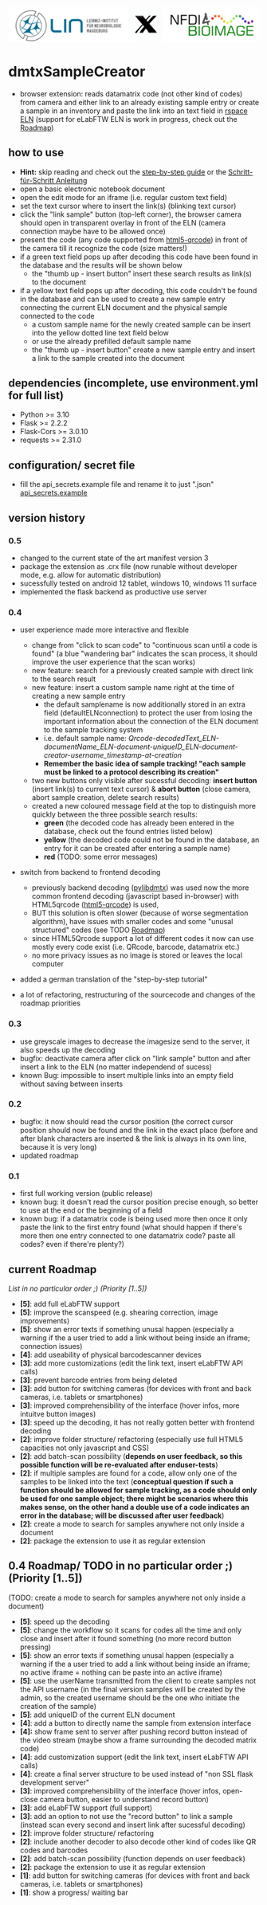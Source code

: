 ![Lin_X_NFDI4BIOIMAGE](data/icons/lin_x_nfdi4bioimage.png)

# dmtxSampleCreator

- browser extension: reads datamatrix code (not other kind of codes) from camera and either link to an already existing sample entry or create a sample in an inventory and paste the link into an text field in [rspace ELN](https://www.researchspace.com/) (support for eLabFTW ELN is work in progress, check out the [Roadmap](README.md#current-roadmap))

## how to use

- **Hint:** skip reading and check out the [step-by-step guide](example/tutorial_example.md) or the [Schritt-für-Schritt Anleitung](example/tutorial_example_de.md)
- open a basic electronic notebook document
- open the edit mode for an iframe (i.e. regular custom text field)
- set the text cursor where to insert the link(s) (blinking text cursor)
- click the "link sample" button (top-left corner), the browser camera should open in transparent overlay in front of the ELN (camera connection maybe have to be allowed once)
- present the code (any code supported from [html5-qrcode](https://github.com/mebjas/html5-qrcode)) in front of the camera till it recognize the code (size matters!)
- if a green text field pops up after decoding this code have been found in the database and the results will be shown below
  - the "thumb up - insert button" insert these search results as link(s) to the document
- if a yellow text field pops up after decoding, this code couldn't be found in the database and can be used to create a new sample entry connecting the current ELN document and the physical sample connected to the code
  - a custom sample name for the newly created sample can be insert into the yellow dotted line text field below
  - or use the already prefilled default sample name
  - the "thumb up - insert button" create a new sample entry and insert a link to the sample created into the document

## dependencies (incomplete, use environment.yml for full list)

- Python >= 3.10
- Flask >= 2.2.2
- Flask-Cors >= 3.0.10
- requests >= 2.31.0

## configuration/ secret file

- fill the api_secrets.example file and rename it to just ".json"
  [api_secrets.example](/data/secrets/api_secrets.example.json)

## version history

### 0.5 
- changed to the current state of the art manifest version 3
- package the extension as .crx file (now runable without developer mode, e.g. allow for automatic distribution)
- sucessfully tested on android 12 tablet, windows 10, windows 11 surface
- implemented the flask backend as productive use server

### 0.4

- user experience made more interactive and flexible

  - change from "click to scan code" to "continuous scan until a code is found" (a blue "wandering bar" indicates the scan process, it should improve the user experience that the scan works)
  - new feature: search for a previously created sample with direct link to the search result
  - new feature: insert a custom sample name right at the time of creating a new sample entry
    - the default samplename is now additionally stored in an extra field (defaultELNconnection) to protect the user from losing the important information about the connection of the ELN document to the sample tracking system
    - i.e. default sample name: *Qrcode-decodedText_ELN-documentName_ELN-document-uniqueID_ELN-document-creator-username_timestamp-at-creation*
    - **Remember the basic idea of sample tracking! "each sample must be linked to a protocol describing its creation"**
  - two new buttons only visible after sucessful decoding: **insert button** (insert link(s) to current text cursor) & **abort button** (close camera, abort sample creation, delete search results)
  - created a new coloured message field at the top to distinguish more quickly between the three possible search results:
    - **green** (the decoded code has already been entered in the database, check out the found entries listed below)
    - **yellow** (the decoded code could not be found in the database, an entry for it can be created after entering a sample name)
    - **red** (TODO: some error messages)
- switch from backend to frontend decoding

  - previously backend decoding ([pylibdmtx](https://pypi.org/project/pylibdmtx)) was used now the more common frontend decoding (javascript based in-browser) with HTML5qrcode ([html5-qrcode](https://github.com/mebjas/html5-qrcode)) is used,
  - BUT this solution is often slower (because of worse segmentation algorithm), have issues with smaller codes and some "unusal structured" codes (see TODO [Roadmap](README.md#roadmap-priority-15))
  - since HTML5Qrcode support a lot of different codes it now can use mostly every code exist (i.e. QRcode, barcode, datamatrix etc.)
  - no more privacy issues as no image is stored or leaves the local computer
- added a german translation of the "step-by-step tutorial"
- a lot of refactoring, restructuring of the sourcecode and changes of the roadmap priorities

### 0.3

- use greyscale images to decrease the imagesize send to the server, it also speeds up the decoding
- bugfix: deactivate camera after click on "link sample" button and after insert a link to the ELN (no matter independend of sucess)
- known Bug: impossible to insert multiple links into an empty field without saving between inserts

### 0.2

- bugfix: it now should read the cursor position (the correct cursor position should now be found and the link in the exact place (before and after blank characters are inserted & the link is always in its own line, because it is very long)
- updated roadmap

### 0.1

- first full working version (public release)
- known bug: it doesn't read the cursor position precise enough, so better to use at the end or the beginning of a field
- known bug: if a datamatrix code is being used more then once it only paste the link to the first entry found (what should happen if there's more then one entry connected to one datamatrix code? paste all codes? even if there're plenty?)

## current Roadmap

*List in no particular order ;) (Priority [1..5])*

- **[5]**: add full eLabFTW support
- **[5]**: improve the scanspeed (e.g. shearing correction, image improvements)
- **[5]**: show an error texts if something unusal happen (especially a warning if the a user tried to add a link without being inside an iframe; connection issues)
- **[4]**: add useability of physical barcodescanner devices
- **[3]**: add more customizations (edit the link text, insert eLabFTW API calls)
- **[3]**: prevent barcode entries from being deleted
- **[3]**: add button for switching cameras (for devices with front and back cameras, i.e. tablets or smartphones)
- **[3]**: improved comprehensibility of the interface (hover infos, more intuitve button images)
- **[3]**: speed up the decoding, it has not really gotten better with frontend decoding
- **[2]**: improve folder structure/ refactoring (especially use full HTML5 capacities not only javascript and CSS)
- **[2]**: add batch-scan possibility (**depends on user feedback, so this possible function will be re-evaluated after enduser-tests**)
- **[2]**: if multiple samples are found for a code, allow only one of the samples to be linked into the text (**conceptual question if such a function should be allowed for sample tracking, as a code should only be used for one sample object; there might be scenarios where this makes sense, on the other hand a double use of a code indicates an error in the database; will be discussed after user feedback**)
- **[2]**: create a mode to search for samples anywhere not only inside a document
- **[2]**: package the extension to use it as regular extension

## 0.4 Roadmap/ TODO in no particular order ;) (Priority [1..5])

(TODO: create a mode to search for samples anywhere not only inside a document)

- **[5]**: speed up the decoding
- **[5]**: change the workflow so it scans for codes all the time and only close and insert after it found something (no more record button pressing)
- **[5]**: show an error texts if something unusal happen (especially a warning if the a user tried to add a link without being inside an iframe; no active iframe = nothing can be paste into an active iframe)
- **[5]**: use the userName transmitted from the client to create samples not the API username (in the final version samples will be created by the admin, so the created username should be the one who initiate the creation of the sample)
- **[5]**: add uniqueID of the current ELN document
- **[4]**: add a button to directly name the sample from extension interface
- **[4]:** show frame sent to server after pushing record button instead of the video stream (maybe show a frame surrounding the decoded matrix code)
- **[4]**: add customization support (edit the link text, insert eLabFTW API calls)
- **[4]**: create a final server structure to be used instead of "non SSL flask development server"
- **[3]**: improved comprehensibility of the interface (hover infos, open-close camera button, easier to understand record button)
- **[3]**: add eLabFTW support (full support)
- **[3]**: add an option to not use the "record button" to link a sample (instead scan every second and insert link after sucessful decoding)
- **[2]**: improve folder structure/ refactoring
- **[2]**: include another decoder to also decode other kind of codes like QR codes and barcodes
- **[2]**: add batch-scan possibility (function depends on user feedback)
- **[2]**: package the extension to use it as regular extension
- **[1]**: add button for switching cameras (for devices with front and back cameras, i.e. tablets or smartphones)
- **[1]**: show a progress/ waiting bar
